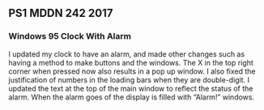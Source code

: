 ## PS1 MDDN 242 2017

### Windows 95 Clock With Alarm

I updated my clock to have an alarm, and made other changes such as having a method to make buttons and the windows. The X in the top right corner when pressed now also results in a pop up window. I also fixed the justification of numbers in the loading bars when they are double-digit. I updated the text at the top of the main window to reflect the status of the alarm. When the alarm goes of the display is filled with “Alarm!” windows.

